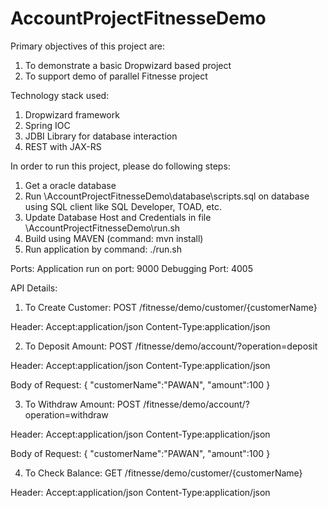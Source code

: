 # AccountProjectFitnesseDemo

Primary objectives of this project are:
1) To demonstrate a basic Dropwizard based project
2) To support demo of parallel Fitnesse project

Technology stack used:
1) Dropwizard framework
2) Spring IOC
3) JDBI Library for database interaction
4) REST with JAX-RS

In order to run this project, please do following steps:
1) Get a oracle database 
2) Run \AccountProjectFitnesseDemo\database\scripts.sql on database using SQL client like SQL Developer, TOAD, etc.
3) Update Database Host and Credentials in file \AccountProjectFitnesseDemo\run.sh
4) Build using MAVEN (command:  mvn install)
5) Run application by command:  ./run.sh

Ports:
Application run on port: 9000
Debugging Port: 4005

API Details:
1) To Create Customer:
 POST    /fitnesse/demo/customer/{customerName}
 
 Header:
  Accept:application/json
  Content-Type:application/json
  
2) To Deposit Amount:
 POST    /fitnesse/demo/account/?operation=deposit
 
 Header:
  Accept:application/json
  Content-Type:application/json
 
 Body of Request:
 {
	"customerName":"PAWAN",
	"amount":100
 }

3) To Withdraw Amount:
 POST    /fitnesse/demo/account/?operation=withdraw
 
 Header:
  Accept:application/json
  Content-Type:application/json

 Body of Request:
 {
	"customerName":"PAWAN",
	"amount":100
 }
 
4) To Check Balance:
 GET     /fitnesse/demo/customer/{customerName}
 
 Header:
  Accept:application/json
  Content-Type:application/json
 
